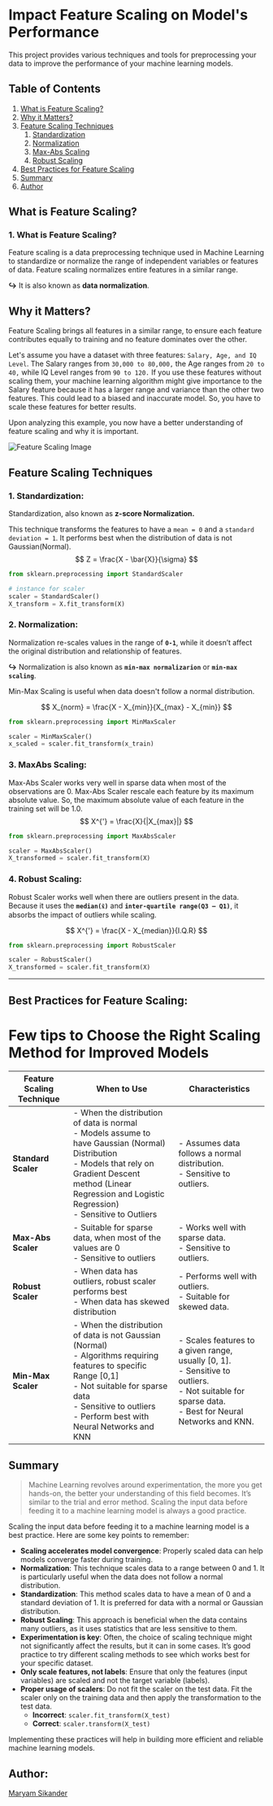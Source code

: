 # Impact Feature Scaling on Model's Performance

This project provides various techniques and tools for preprocessing your data to improve the performance of your machine learning models.

## Table of Contents

1. [What is Feature Scaling?](#what-is-feature-scaling)
2. [Why it Matters?](#why-it-matters)
3. [Feature Scaling Techniques](#feature-scaling-techniques)
   1. [Standardization](#standardization)
   2. [Normalization](#normalization)
   3. [Max-Abs Scaling](#max-abs-scaling)
   4. [Robust Scaling](#robust-scaling)
4. [Best Practices for Feature Scaling](#best-practices-for-feature-scaling)
5. [Summary](#summary)
6. [Author](#author)

## What is Feature Scaling?

### 1. What is Feature Scaling?
Feature scaling is a data preprocessing technique used in Machine Learning to standardize or normalize the range of independent variables or features of data. Feature scaling normalizes entire features in a similar range.

**↪** It is also known as **data normalization**.

## Why it Matters?
Feature Scaling brings all features in a similar range, to ensure each feature contributes equally to training and no feature dominates over the other.

Let's assume you have a dataset with three features: `Salary, Age, and IQ Level`. The Salary ranges from `30,000 to 80,000,` the Age ranges from `20 to 40,` while IQ Level ranges from `90 to 120.` If you use these features without scaling them, your machine learning algorithm might give importance to the Salary feature because it has a larger range and variance than the other two features. This could lead to a biased and inaccurate model. So, you have to scale these features for better results.

Upon analyzing this example, you now have a better understanding of feature scaling and why it is important.

![Feature Scaling Image](https://miro.medium.com/v2/resize:fit:640/format:webp/1*CWdxdIfma4O20wGIVVU7-g.png)

## Feature Scaling Techniques

### 1. Standardization:
Standardization, also known as **z-score Normalization.**

This technique transforms the features to have a `mean = 0` and a `standard deviation = 1`. It performs best when the distribution of data is not Gaussian(Normal).
$$
    Z = \frac{X - \bar{X}}{\sigma}
$$

```python
from sklearn.preprocessing import StandardScaler

# instance for scaler
scaler = StandardScaler()
X_transform = X.fit_transform(X)
```

### 2. Normalization:
Normalization re-scales values in the range of **`0-1`**,  while it doesn’t affect the original distribution and relationship of features. 

**↪** Normalization is also known as **`min-max normalizarion`** or **`min-max scaling`**. 

Min-Max Scaling is useful when data doesn't follow a normal distribution.

$$
    X_{norm} = \frac{X - X_{min}}{X_{max} - X_{min}}
$$

```python
from sklearn.preprocessing import MinMaxScaler

scaler = MinMaxScaler()
x_scaled = scaler.fit_transform(x_train)
```

### 3. MaxAbs Scaling:

Max-Abs Scaler works very well in sparse data when most of the observations are 0. Max-Abs Scaler rescale each feature by its maximum absolute value. So, the maximum absolute value of each feature in the training set will be 1.0. 
$$
    X^{'} = \frac{X}{|X_{max}|}
$$

```python
from sklearn.preprocessing import MaxAbsScaler

scaler = MaxAbsScaler()
X_transformed = scaler.fit_transform(X)
```

### 4. Robust Scaling: 

Robust Scaler works well when there are outliers present in the data. Because it uses the **`median(x͂)`** and **`inter-quartile range(Q3 — Q1)`**, it absorbs the impact of outliers while scaling.

$$
    X^{'} = \frac{X - X_{median}}{I.Q.R}
$$
```python
from sklearn.preprocessing import RobustScaler

scaler = RobustScaler()
X_transformed = scaler.fit_transform(X)
```
----------------------------------------------------------

## **Best Practices for Feature Scaling:**

# Few tips to Choose the Right Scaling Method for Improved Models

| Feature Scaling Technique | When to Use                                                                                     | Characteristics                                                                                         |
|---------------------------|--------------------------------------------------------------------------------------------------|--------------------------------------------------------------------------------------------------------|
| **Standard Scaler**       | - When the distribution of data is normal<br>- Models assume to have Gaussian (Normal) Distribution<br>- Models that rely on Gradient Descent method (Linear Regression and Logistic Regression)<br>- Sensitive to Outliers | - Assumes data follows a normal distribution.<br>- Sensitive to outliers.                              |
| **Max-Abs Scaler**        | - Suitable for sparse data, when most of the values are 0<br>- Sensitive to outliers             | - Works well with sparse data.<br>- Sensitive to outliers.                                             |
| **Robust Scaler**         | - When data has outliers, robust scaler performs best<br>- When data has skewed distribution      | - Performs well with outliers.<br>- Suitable for skewed data.                                          |
| **Min-Max Scaler**        | - When the distribution of data is not Gaussian (Normal)<br>- Algorithms requiring features to specific Range [0,1]<br>- Not suitable for sparse data<br>- Sensitive to outliers<br>- Perform best with Neural Networks and KNN | - Scales features to a given range, usually [0, 1].<br>- Sensitive to outliers.<br>- Not suitable for sparse data.<br>- Best for Neural Networks and KNN. |

## **Summary**
> Machine Learning revolves around experimentation, the more you get hands-on, the better your understanding of this field becomes. It’s similar to the trial and error method.
Scaling the input data before feeding it to a machine learning model is always a good practice.


Scaling the input data before feeding it to a machine learning model is a best practice. Here are some key points to remember:

- **Scaling accelerates model convergence**: Properly scaled data can help models converge faster during training.
- **Normalization**: This technique scales data to a range between 0 and 1. It is particularly useful when the data does not follow a normal distribution.
- **Standardization**: This method scales data to have a mean of 0 and a standard deviation of 1. It is preferred for data with a normal or Gaussian distribution.
- **Robust Scaling**: This approach is beneficial when the data contains many outliers, as it uses statistics that are less sensitive to them.
- **Experimentation is key**: Often, the choice of scaling technique might not significantly affect the results, but it can in some cases. It’s good practice to try different scaling methods to see which works best for your specific dataset.
- **Only scale features, not labels**: Ensure that only the features (input variables) are scaled and not the target variable (labels).
- **Proper usage of scalers**: Do not fit the scaler on the test data. Fit the scaler only on the training data and then apply the transformation to the test data.
  - **Incorrect**: `scaler.fit_transform(X_test)`
  - **Correct**: `scaler.transform(X_test)`

Implementing these practices will help in building more efficient and reliable machine learning models.

## Author:
[Maryam Sikander](https://github.com/Maryam-Sikander)